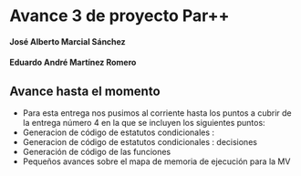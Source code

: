 # Avance 3 de proyecto Par++
#### José Alberto Marcial Sánchez
#### Eduardo André Martínez Romero

## Avance hasta el momento

- Para esta entrega nos pusimos al corriente hasta los puntos a cubrir de la entrega número 4 en la que se incluyen los siguientes puntos:
- Generacion de código de estatutos condicionales : 
- Generacion de código de estatutos condicionales : decisiones
- Generación de código de las funciones
- Pequeños avances sobre el mapa de memoria de ejecución para la MV
